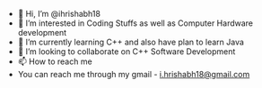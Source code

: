 - 👋 Hi, I’m @ihrishabh18
- 👀 I’m interested in Coding Stuffs as well as Computer Hardware development 
- 🌱 I’m currently learning C++ and also have plan to learn Java
- 💞️ I’m looking to collaborate on C++ Software Development 
- 📫 How to reach me
- You can reach me through my gmail - i.hrishabh18@gmail.com

<!---
ihrishabh18/ihrishabh18 is a ✨ special ✨ repository because its `README.md` (this file) appears on your GitHub profile.
You can click the Preview link to take a look at your changes.
--->
